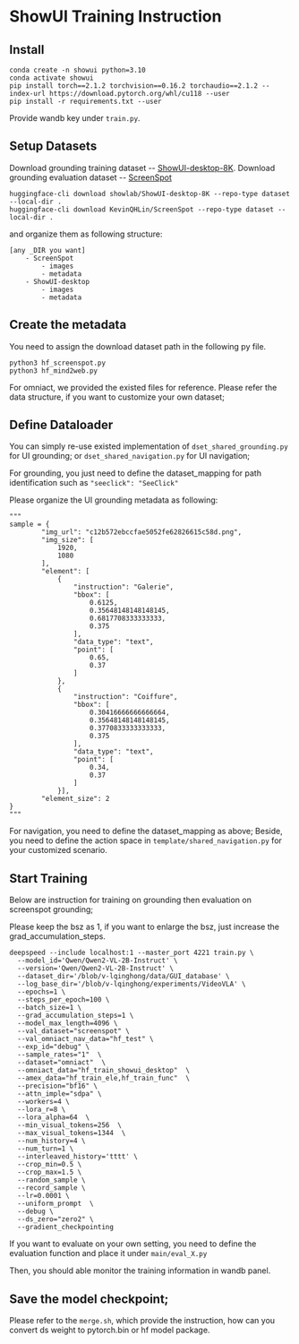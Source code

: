 # ShowUI Training Instruction
## Install

```
conda create -n showui python=3.10
conda activate showui
pip install torch==2.1.2 torchvision==0.16.2 torchaudio==2.1.2 --index-url https://download.pytorch.org/whl/cu118 --user
pip install -r requirements.txt --user
```

Provide wandb key under `train.py`.

## Setup Datasets
Download grounding training dataset -- [ShowUI-desktop-8K](https://huggingface.co/datasets/showlab/ShowUI-desktop-8K).
Download grounding evaluation dataset -- [ScreenSpot](https://huggingface.co/datasets/KevinQHLin/ScreenSpot)

```
huggingface-cli download showlab/ShowUI-desktop-8K --repo-type dataset --local-dir .
huggingface-cli download KevinQHLin/ScreenSpot --repo-type dataset --local-dir .
```

and organize them as following structure:
```
[any _DIR you want]
    - ScreenSpot
        - images
        - metadata
    - ShowUI-desktop
        - images
        - metadata
```

## Create the metadata
You need to assign the download dataset path in the following py file.
```
python3 hf_screenspot.py
python3 hf_mind2web.py
```

For omniact, we provided the existed files for reference. Please refer the data structure, if you want to customize your own dataset;

## Define Dataloader
You can simply re-use existed implementation of `dset_shared_grounding.py` for UI grounding;
or `dset_shared_navigation.py` for UI navigation;

For grounding, you just need to define the dataset_mapping for path identification such as `"seeclick": "SeeClick"`

Please organize the UI grounding metadata as following:
```
"""
sample = {
        "img_url": "c12b572ebccfae5052fe62826615c58d.png",
        "img_size": [
            1920,
            1080
        ],
        "element": [
            {
                "instruction": "Galerie",
                "bbox": [
                    0.6125,
                    0.35648148148148145,
                    0.6817708333333333,
                    0.375
                ],
                "data_type": "text",
                "point": [
                    0.65,
                    0.37
                ]
            },
            {
                "instruction": "Coiffure",
                "bbox": [
                    0.30416666666666664,
                    0.35648148148148145,
                    0.3770833333333333,
                    0.375
                ],
                "data_type": "text",
                "point": [
                    0.34,
                    0.37
                ]
            }],
        "element_size": 2
}
"""
```

For navigation, you need to define the dataset_mapping as above;
Beside, you need to define the action space in `template/shared_navigation.py` for your customized scenario.

## Start Training
Below are instruction for training on grounding then evaluation on screenspot grounding;

Please keep the bsz as 1, if you want to enlarge the bsz, just increase the grad_accumulation_steps.
```
deepspeed --include localhost:1 --master_port 4221 train.py \
  --model_id='Qwen/Qwen2-VL-2B-Instruct' \
  --version='Qwen/Qwen2-VL-2B-Instruct' \
  --dataset_dir='/blob/v-lqinghong/data/GUI_database' \
  --log_base_dir='/blob/v-lqinghong/experiments/VideoVLA' \
  --epochs=1 \
  --steps_per_epoch=100 \
  --batch_size=1 \
  --grad_accumulation_steps=1 \
  --model_max_length=4096 \
  --val_dataset="screenspot" \
  --val_omniact_nav_data="hf_test" \
  --exp_id="debug" \
  --sample_rates="1"  \
  --dataset="omniact"  \
  --omniact_data="hf_train_showui_desktop"  \
  --amex_data="hf_train_ele,hf_train_func"  \
  --precision="bf16" \
  --attn_imple="sdpa" \
  --workers=4 \
  --lora_r=8 \
  --lora_alpha=64  \
  --min_visual_tokens=256  \
  --max_visual_tokens=1344  \
  --num_history=4 \
  --num_turn=1 \
  --interleaved_history='tttt' \
  --crop_min=0.5 \
  --crop_max=1.5 \
  --random_sample \
  --record_sample \
  --lr=0.0001 \
  --uniform_prompt  \
  --debug \
  --ds_zero="zero2" \
  --gradient_checkpointing
```

If you want to evaluate on your own setting, you need to define the evaluation function and place it under `main/eval_X.py`

Then, you should able monitor the training information in wandb panel.

## Save the model checkpoint;
Please refer to the `merge.sh`, which provide the instruction, how can you convert ds weight to pytorch.bin or hf model package.
